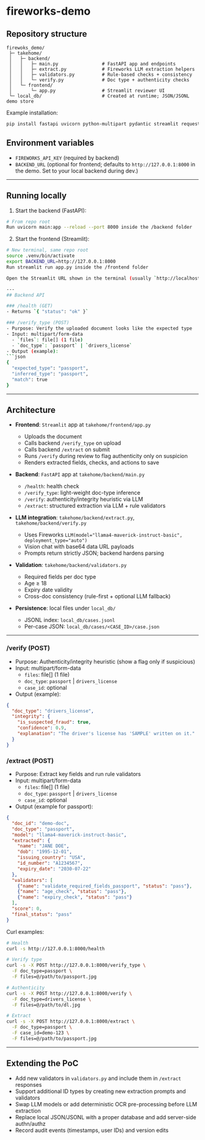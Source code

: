 # fireworks-demo


## Repository structure

```
firewoks_demo/
 ├─ takehome/
 │   ├─ backend/
 │   │   ├─ main.py                # FastAPI app and endpoints
 │   │   ├─ extract.py             # Fireworks LLM extraction helpers
 │   │   ├─ validators.py          # Rule-based checks + consistency
 │   │   └─ verify.py              # Doc type + authenticity checks
 │   └─ frontend/
 │       └─ app.py                 # Streamlit reviewer UI
 └─ local_db/                      # Created at runtime; JSON/JSONL demo store
```

Example installation:
```bash
pip install fastapi uvicorn python-multipart pydantic streamlit requests python-dotenv fireworks pandas
```
## Environment variables

- `FIREWORKS_API_KEY` (required by backend)
- `BACKEND_URL` (optional for frontend; defaults to `http://127.0.0.1:8000` in the demo. Set to your local backend during dev.)
---

## Running locally

1) Start the backend (FastAPI):
```bash
# From repo root
Run uvicorn main:app --reload --port 8000 inside the /backend folder 
```

2) Start the frontend (Streamlit):
```bash
# New terminal, same repo root
source .venv/bin/activate
export BACKEND_URL=http://127.0.0.1:8000
Run streamlit run app.py inside the /frontend folder 

Open the Streamlit URL shown in the terminal (usually `http://localhost:8501`).

--- 
## Backend API

### /health (GET)
- Returns `{ "status": "ok" }`

### /verify_type (POST)
- Purpose: Verify the uploaded document looks like the expected type
- Input: multipart/form-data
  - `files`: file[] (1 file)
  - `doc_type`: `passport` | `drivers_license`
- Output (example):
```json
{
  "expected_type": "passport",
  "inferred_type": "passport",
  "match": true
}
```
---
## Architecture

- **Frontend**: `Streamlit` app at `takehome/frontend/app.py`
  - Uploads the document
  - Calls backend `/verify_type` on upload
  - Calls backend `/extract` on submit
  - Runs `/verify` during review to flag authenticity only on suspicion
  - Renders extracted fields, checks, and actions to save

- **Backend**: `FastAPI` app at `takehome/backend/main.py`
  - `/health`: health check
  - `/verify_type`: light-weight doc-type inference
  - `/verify`: authenticity/integrity heuristic via LLM
  - `/extract`: structured extraction via LLM + rule validators

- **LLM integration**: `takehome/backend/extract.py`, `takehome/backend/verify.py`
  - Uses Fireworks `LLM(model="llama4-maverick-instruct-basic", deployment_type="auto")`
  - Vision chat with base64 data URL payloads
  - Prompts return strictly JSON; backend hardens parsing

- **Validation**: `takehome/backend/validators.py`
  - Required fields per doc type
  - Age ≥ 18
  - Expiry date validity
  - Cross-doc consistency (rule-first + optional LLM fallback)

- **Persistence**: local files under `local_db/`
  - JSONL index: `local_db/cases.jsonl`
  - Per-case JSON: `local_db/cases/<CASE_ID>/case.json`

 ---   
### /verify (POST)
- Purpose: Authenticity/integrity heuristic (show a flag only if suspicious)
- Input: multipart/form-data
  - `files`: file[] (1 file)
  - `doc_type`: `passport` | `drivers_license`
  - `case_id`: optional
- Output (example):
```json
{
  "doc_type": "drivers_license",
  "integrity": {
    "is_suspected_fraud": true,
    "confidence": 0.9,
    "explanation": "The driver's license has 'SAMPLE' written on it."
  }
}
```

### /extract (POST)
- Purpose: Extract key fields and run rule validators
- Input: multipart/form-data
  - `files`: file[] (1 file)
  - `doc_type`: `passport` | `drivers_license`
  - `case_id`: optional
- Output (example for passport):
```json
{
  "doc_id": "demo-doc",
  "doc_type": "passport",
  "model": "llama4-maverick-instruct-basic",
  "extracted": {
    "name": "JANE DOE",
    "dob": "1995-12-01",
    "issuing_country": "USA",
    "id_number": "A1234567",
    "expiry_date": "2030-07-22"
  },
  "validators": [
    {"name": "validate_required_fields_passport", "status": "pass"},
    {"name": "age_check", "status": "pass"},
    {"name": "expiry_check", "status": "pass"}
  ],
  "score": 0,
  "final_status": "pass"
}
```

Curl examples:
```bash
# Health
curl -s http://127.0.0.1:8000/health

# Verify type
curl -s -X POST http://127.0.0.1:8000/verify_type \
  -F doc_type=passport \
  -F files=@/path/to/passport.jpg

# Authenticity
curl -s -X POST http://127.0.0.1:8000/verify \
  -F doc_type=drivers_license \
  -F files=@/path/to/dl.jpg

# Extract
curl -s -X POST http://127.0.0.1:8000/extract \
  -F doc_type=passport \
  -F case_id=demo-123 \
  -F files=@/path/to/passport.jpg
```

---

## Extending the PoC

- Add new validators in `validators.py` and include them in `/extract` responses
- Support additional ID types by creating new extraction prompts and validators
- Swap LLM models or add deterministic OCR pre-processing before LLM extraction
- Replace local JSON/JSONL with a proper database and add server-side authn/authz
- Record audit events (timestamps, user IDs) and version edits
